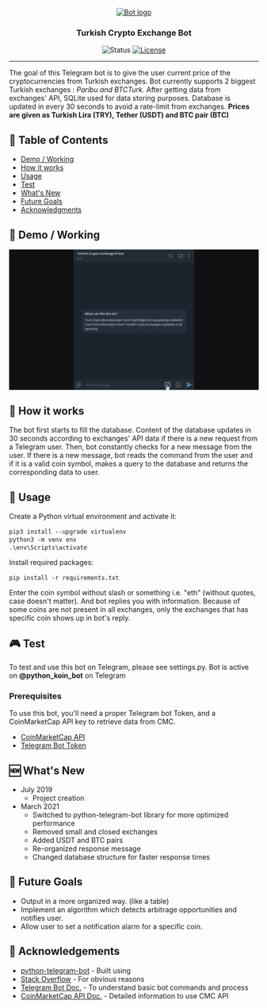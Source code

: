 <p align="center">
  <a href="" rel="noopener">
 <img width=200px height=200px src="https://i.imgur.com/FxL5qM0.jpg" alt="Bot logo"></a>
</p>

<h3 align="center">Turkish Crypto Exchange Bot</h3>

<div align="center">

  ![Status](https://img.shields.io/badge/status-active-success.svg)
  [![License](https://img.shields.io/badge/license-MIT-blue.svg)](/LICENSE)

</div>

---

The goal of this Telegram bot is to give the user current price of the cryptocurrencies from Turkish exchanges. 
Bot currently supports 2 biggest Turkish exchanges : *Paribu and BTCTurk.* 
After getting data from exchanges' API, SQLite used for data storing purposes. 
Database is updated in every 30 seconds to avoid a rate-limit from exchanges. 
**Prices are given as Turkish Lira (TRY), Tether (USDT) and BTC pair (BTC)**

## 📝 Table of Contents
+ [Demo / Working](#demo)
+ [How it works](#working)
+ [Usage](#usage)
+ [Test](#test)
+ [What's New](#new)
+ [Future Goals](#goals)
+ [Acknowledgments](#acknowledgement)

## 🎥 Demo / Working <a name = "demo"></a>
<img align="center" src="/pics/demo.gif">

## 💭 How it works <a name = "working"></a>

The bot first starts to fill the database. Content of the database updates in 30 seconds according to exchanges' 
API data if there is a new request from a Telegram user. Then, bot constantly checks for a new message from the user. 
If there is a new message, bot reads the command from the user and if it is a valid coin symbol, 
makes a query to the database and returns the corresponding data to user.

## 🎈 Usage <a name = "usage"></a>

Create a Python virtual environment and activate it:

```
pip3 install --upgrade virtualenv
python3 -m venv env
.\env\Scripts\activate
```

Install required packages:

```
pip install -r requirements.txt
```

Enter the coin symbol without slash or something i.e. "eth" (without quotes, case doesn't matter). And bot replies you with information. Because of some coins are not present in all exchanges, only the exchanges that has specific coin shows up in bot's reply. 

## :video_game: Test <a name = "test"></a>

To test and use this bot on Telegram, please see settings.py. Bot is active on **@python_koin_bot** on Telegram

### Prerequisites

To use this bot, you'll need a proper Telegram bot Token, and a CoinMarketCap API key to retrieve data from CMC.

* [CoinMarketCap API](https://pro.coinmarketcap.com/signup/)
* [Telegram Bot Token](https://core.telegram.org/bots#creating-a-new-bot)

## :new: What's New <a name = "new"></a>

- July 2019 
  - Project creation
- March 2021 
  - Switched to python-telegram-bot library for more optimized performance 
  - Removed small and closed exchanges
  - Added USDT and BTC pairs
  - Re-organized response message
  - Changed database structure for faster response times

## :dart: Future Goals <a name = "goals"></a>

* Output in a more organized way. (like a table)
* Implement an algorithm which detects arbitrage opportunities and notifies user.
* Allow user to set a notification alarm for a specific coin.


## 🎉 Acknowledgements <a name = "acknowledgement"></a>
* [python-telegram-bot](https://github.com/python-telegram-bot/python-telegram-bot/) - Built using
* [Stack Overflow](https://stackoverflow.com/) - For obvious reasons
* [Telegram Bot Doc.](https://core.telegram.org/bots) - To understand basic bot commands and process
* [CoinMarketCap API Doc.](https://coinmarketcap.com/api/) - Detailed information to use CMC API
